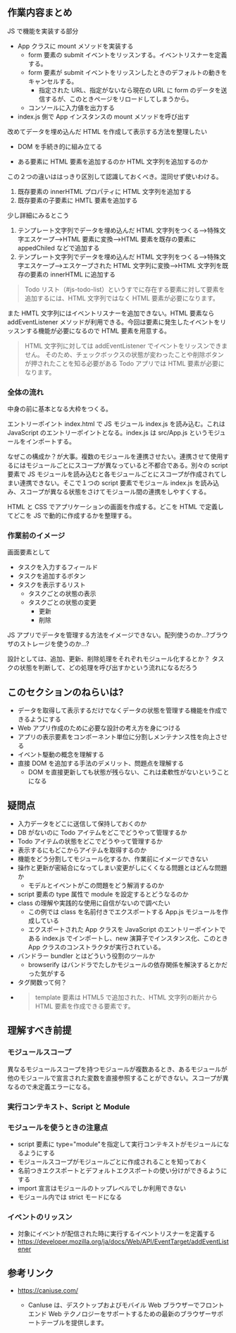 ## 作業内容まとめ

JS で機能を実装する部分

- App クラスに mount メソッドを実装する
  - form 要素の submit イベントをリッスンする。イベントリスナーを定義する。
  - form 要素が submit イベントをリッスンしたときのデフォルトの動きをキャンセルする。
    - 指定された URL、指定がないなら現在の URL に form のデータを送信するが、このときページをリロードしてしまうから。
  - コンソールに入力値を出力する
- index.js 側で App インスタンスの mount メソッドを呼び出す

改めてデータを埋め込んだ HTML を作成して表示する方法を整理したい

- DOM を手続き的に組み立てる

- ある要素に HTML 要素を追加するのか HTML 文字列を追加するのか

この２つの違いははっきり区別して認識しておくべき。混同せず使いわける。

1. 既存要素の innerHTML プロパティに HTML 文字列を追加する
2. 既存要素の子要素に HMTL 要素を追加する

少し詳細にみるとこう

1. テンプレート文字列でデータを埋め込んだ HTML 文字列をつくる-->特殊文字エスケープ-->HTML 要素に変換-->HTML 要素を既存の要素に appedChiled などで追加する
2. テンプレート文字列でデータを埋め込んだ HTML 文字列をつくる-->特殊文字エスケープ-->エスケープされた HTML 文字列に変換-->HTML 文字列を既存の要素の innerHTML に追加する

> Todo リスト（#js-todo-list）というすでに存在する要素に対して要素を追加するには、HTML 文字列ではなく HTML 要素が必要になります。

また HMTL 文字列にはイベントリスナーを追加できない。HTML 要素なら addEventListener メソッドが利用できる。今回は要素に発生したイベントをリッスンする機能が必要になるので HTML 要素を用意する。

> HTML 文字列に対しては addEventListener でイベントをリッスンできません。 そのため、チェックボックスの状態が変わったことや削除ボタンが押されたことを知る必要がある Todo アプリでは HTML 要素が必要になります。

### 全体の流れ

中身の前に基本となる大枠をつくる。

エントリーポイント index.html で JS モジュール index.js を読み込む。これは JavaScript のエントリーポイントとなる。index.js は src/App.js というモジュールをインポートする。

なぜこの構成か？が大事。複数のモジュールを連携させたい。連携させて使用するにはモジュールごとにスコープが異なっていると不都合である。別々の script 要素で JS モジュールを読み込むと各モジュールごとにスコープが作成されてしまい連携できない。そこで１つの script 要素でモジュール index.js を読み込み、スコープが異なる状態をさけてモジュール間の連携をしやすくする。

HTML と CSS でアプリケーションの画面を作成する。どこを HTML で定義してどこを JS で動的に作成するかを整理する。

### 作業前のイメージ

画面要素として

- タスクを入力するフィールド
- タスクを追加するボタン
- タスクを表示するリスト
  - タスクごとの状態の表示
  - タスクごとの状態の変更
    - 更新
    - 削除

JS アプリでデータを管理する方法をイメージできない。配列使うのか...?ブラウザのストレージを使うのか...?

設計としては、追加、更新、削除処理をそれぞれモジュール化するとか？
タスクの状態を判断して、どの処理を呼び出すかという流れになるだろう

## このセクションのねらいは?

- データを取得して表示するだけでなくデータの状態を管理する機能を作成できるようにする
- Web アプリ作成のために必要な設計の考え方を身につける
- アプリの表示要素をコンポーネント単位に分割しメンテナンス性を向上させる
- イベント駆動の概念を理解する
- 直接 DOM を追加する手法のデメリット、問題点を理解する
  - DOM を直接更新しても状態が残らない、これは柔軟性がないということになる

## 疑問点

- 入力データをどこに送信して保持しておくのか
- DB がないのに Todo アイテムをどこでどうやって管理するか
- Todo アイテムの状態をどこでどうやって管理するか
- 表示するにもどこからアイテムを取得するのか
- 機能をどう分割してモジュール化するか、作業前にイメージできない
- 操作と更新が密結合になってしまい変更がしにくくなる問題とはどんな問題か
  - モデルとイベントがこの問題をどう解消するのか
- script 要素の type 属性で module を設定するとどうなるのか
- class の理解や実践的な使用に自信がないので調べたい
  - この例では class を名前付きでエクスポートする App.js モジュールを作成している
  - エクスポートされた App クラスを JavaScript のエントリーポイントである index.js でインポートし、new 演算子でインスタンス化、このとき App クラスのコンストラクタが実行されている。
- バンドラー bundler とはどういう役割のツールか
  - browserify はバンドラでたしかモジュールの依存関係を解決するとかだった気がする
- タグ関数って何？
- > template 要素は HTML5 で追加された、HTML 文字列の断片から HTML 要素を作成できる要素です。

## 理解すべき前提

### モジュールスコープ

異なるモジュールスコープを持つモジュールが複数あるとき、あるモジュールが他のモジュールで宣言された変数を直接参照することができない。スコープが異なるので未定義エラーになる。

### 実行コンテキスト、Script と Module

### モジュールを使うときの注意点

- script 要素に type="module"を指定して実行コンテキストがモジュールになるようにする
- モジュールスコープがモジュールごとに作成されることを知っておく
- 名前つきエクスポートとデフォルトエクスポートの使い分けができるようにする
- import 宣言はモジュールのトップレベルでしか利用できない
- モジュール内では strict モードになる

### イベントのリッスン

- 対象にイベントが配信された時に実行するイベントリスナーを定義する
- https://developer.mozilla.org/ja/docs/Web/API/EventTarget/addEventListener

## 参考リンク

- https://caniuse.com/

  - CanIuse は、デスクトップおよびモバイル Web ブラウザーでフロントエンド Web テクノロジーをサポートするための最新のブラウザーサポートテーブルを提供します。
